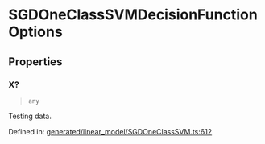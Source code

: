 # SGDOneClassSVMDecisionFunctionOptions

## Properties

### X?

> `any`

Testing data.

Defined in:  [generated/linear\_model/SGDOneClassSVM.ts:612](https://github.com/transitive-bullshit/scikit-learn-ts/blob/92ab806/packages/sklearn/src/generated/linear_model/SGDOneClassSVM.ts#L612)
